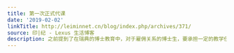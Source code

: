 ```yaml
---
title: 第一次正式代课
date: '2019-02-02'
linkTitle: http://leiminnet.cn/blog/index.php/archives/371/
source: 印|纪 - Lexus 生活博客
description: 之前提到了在瑞典的博士教育中，对于雇佣关系的博士生，要承担一定的教学任务。自从博士学习开始以来，导师就一直帮我寻找代课的机会，不过因为各种安排不开的缘故也一直没有安排上。而且我的博士课题中涉及到...
---
```

